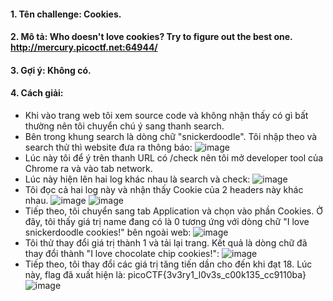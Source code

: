 #### 1. Tên challenge: Cookies.

#### 2. Mô tả: Who doesn't love cookies? Try to figure out the best one. http://mercury.picoctf.net:64944/

#### 3. Gợi ý: Không có.

#### 4. Cách giải:

- Khi vào trang web tôi xem source code và không nhận thấy có gì bất thường nên tôi chuyển chú ý sang thanh search.
- Bên trong khung search là dòng chữ "snickerdoodle". Tôi nhập theo và search thử thì website đưa ra thông báo:
![image](https://github.com/duwdapoet/thuc-hanh-http/assets/131479672/e9cd7606-850f-4dc8-9bbd-9902142423fd)
- Lúc này tôi để ý trên thanh URL có /check nên tôi mở developer tool của Chrome ra và vào tab network.
- Lúc này hiện lên hai log khác nhau là search và check:
![image](https://github.com/duwdapoet/thuc-hanh-http/assets/131479672/743cb748-fb5f-4d83-b727-254b3a959f30)
- Tôi đọc cả hai log này và nhận thấy Cookie của 2 headers này khác nhau.
  ![image](https://github.com/duwdapoet/thuc-hanh-http/assets/131479672/98107fea-68d5-4ec1-82c5-62bba899f62d)
  ![image](https://github.com/duwdapoet/thuc-hanh-http/assets/131479672/1521826e-7800-4427-bb07-4aaeec617c4b)
- Tiếp theo, tôi chuyển sang tab Application và chọn vào phần Cookies. Ở đây, tôi thấy giá trị name đang có là 0 tương ứng với dòng chữ "I love snickerdoodle cookies!" bên ngoài web:
![image](https://github.com/duwdapoet/thuc-hanh-http/assets/131479672/c24f88ae-0e7a-4cdc-bb59-91fa2c378ebd)
- Tôi thử thay đổi giá trị thành 1 và tải lại trang. Kết quả là dòng chữ đã thay đổi thành "I love chocolate chip cookies!":
![image](https://github.com/duwdapoet/thuc-hanh-http/assets/131479672/505f443b-cca2-4bd1-a1f6-7615ec25c9fe)
- Tiếp theo, tôi thay đổi các giá trị tăng tiến dần cho đến khi đạt 18. Lúc này, flag đã xuất hiện là: picoCTF{3v3ry1_l0v3s_c00k135_cc9110ba}
 ![image](https://github.com/duwdapoet/thuc-hanh-http/assets/131479672/1444dbbf-a310-417a-9886-b128115542c2)
